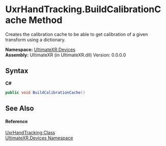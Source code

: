 # UxrHandTracking.BuildCalibrationCache Method 
 

Creates the calibration cache to be able to get calibration of a given transform using a dictionary.

**Namespace:**&nbsp;<a href="N_UltimateXR_Devices">UltimateXR.Devices</a><br />**Assembly:**&nbsp;UltimateXR (in UltimateXR.dll) Version: 0.0.0.0

## Syntax

**C#**<br />
``` C#
public void BuildCalibrationCache()
```


## See Also


#### Reference
<a href="T_UltimateXR_Devices_UxrHandTracking">UxrHandTracking Class</a><br /><a href="N_UltimateXR_Devices">UltimateXR.Devices Namespace</a><br />